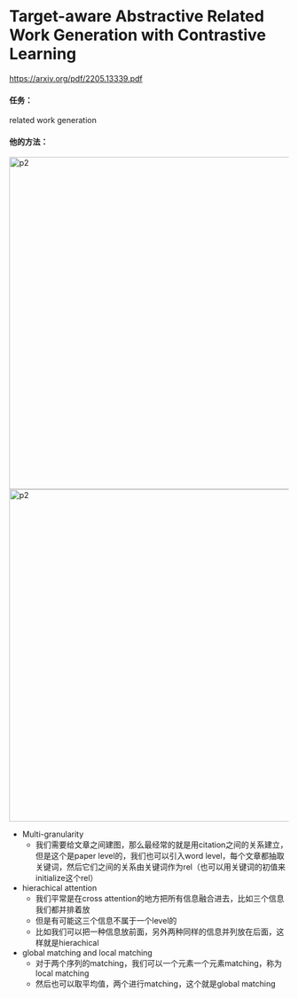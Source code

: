 # Target-aware Abstractive Related Work Generation with Contrastive Learning

https://arxiv.org/pdf/2205.13339.pdf

#### 任务：

related work generation

#### 他的方法：

<img src="https://p.ipic.vip/3uwtr8.png" alt="p2" width="600"/>

<img src="https://p.ipic.vip/lki282.png" alt="p2" width="600"/>

* Multi-granularity
  * 我们需要给文章之间建图，那么最经常的就是用citation之间的关系建立，但是这个是paper level的，我们也可以引入word level，每个文章都抽取关键词，然后它们之间的关系由关键词作为rel（也可以用关键词的初值来initialize这个rel）
* hierachical attention
  * 我们平常是在cross attention的地方把所有信息融合进去，比如三个信息我们都并排着放
  * 但是有可能这三个信息不属于一个level的
  * 比如我们可以把一种信息放前面，另外两种同样的信息并列放在后面，这样就是hierachical
* global matching and local matching
  * 对于两个序列的matching，我们可以一个元素一个元素matching，称为local matching
  * 然后也可以取平均值，两个进行matching，这个就是global matching

